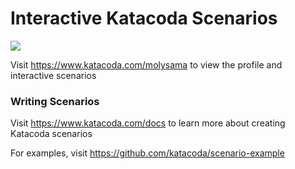 # Interactive Katacoda Scenarios

[![](http://shields.katacoda.com/katacoda/molysama/count.svg)](https://www.katacoda.com/molysama "Get your profile on Katacoda.com")

Visit https://www.katacoda.com/molysama to view the profile and interactive scenarios

### Writing Scenarios
Visit https://www.katacoda.com/docs to learn more about creating Katacoda scenarios

For examples, visit https://github.com/katacoda/scenario-example
